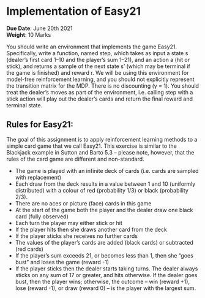 # Implementation of Easy21

**Due Date**: June 20th 2021 <br />
**Weight**: 10 Marks

You should write an environment that implements the game Easy21. Specifically, write a function, named step, which takes as input a state s (dealer’s first card 1–10 and the player’s sum 1–21), and an action a (hit or stick), and returns a sample of the next state s’ (which may be terminal if the game is finished) and reward r. We will be using this environment for model-free reinforcement learning, and you should not explicitly represent the transition matrix for the MDP. There is no discounting (γ = 1). You should treat the dealer’s moves as part of the environment, i.e. calling step with a stick action will play out the dealer’s cards and return the final reward and terminal state.

## Rules for Easy21:

The goal of this assignment is to apply reinforcement learning methods to a simple card game that we call Easy21. This exercise is similar to the Blackjack example in Sutton and Barto 5.3 – please note, however, that the rules of the card game are different and non-standard.

- The game is played with an infinite deck of cards (i.e. cards are sampled
with replacement)
- Each draw from the deck results in a value between 1 and 10 (uniformly distributed) with a colour of red (probability 1/3) or black (probability 2/3).
- There are no aces or picture (face) cards in this game
- At the start of the game both the player and the dealer draw one black card (fully observed)
- Each turn the player may either stick or hit
- If the player hits then she draws another card from the deck
- If the player sticks she receives no further cards
- The values of the player’s cards are added (black cards) or subtracted (red cards)
- If the player’s sum exceeds 21, or becomes less than 1, then she “goes bust” and loses the game (reward -1)
- If the player sticks then the dealer starts taking turns. The dealer always sticks on any sum of 17 or greater, and hits otherwise. If the dealer goes bust, then the player wins; otherwise, the outcome – win (reward +1), lose (reward -1), or draw (reward 0) – is the player with the largest sum.
